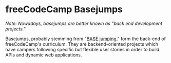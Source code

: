 # freeCodeCamp Basejumps

*Note: Nowadays, basejumps are better known as "back end development projects."*

Basejumps, probably stemming from "[BASE jumping](http://www.basejumper.com/Articles/General/The_History_of_BASE_Jumping_657.html)," form the back-end of freeCodeCamp's curriculum. They are backend-oriented projects which have campers following specific but flexible user stories in order to build APIs and dynamic web applications.
